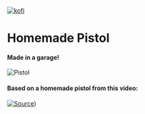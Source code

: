 [![kofi](https://az743702.vo.msecnd.net/cdn/kofi3.png?v=0)](https://ko-fi.com/devyn_myers)
  
# Homemade Pistol
#### Made in a garage!

![Pistol](https://i.imgur.com/Bxled7W.png)

#### Based on a homemade pistol from this video:

[![Source](https://i.imgur.com/XtXwRqS.png)](https://youtu.be/RPPxp4KNZ3o?t=221))